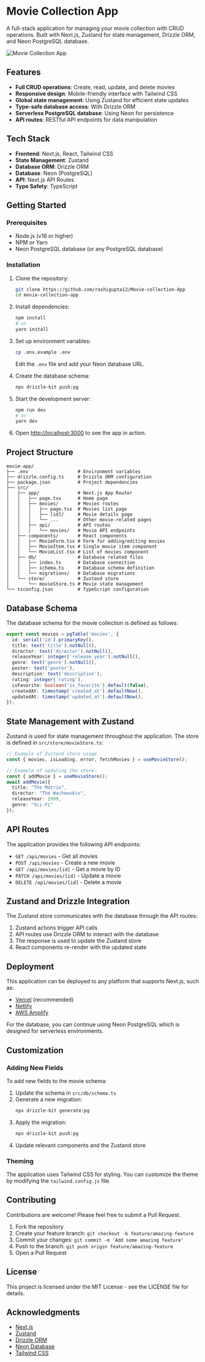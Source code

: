 # Movie Collection App

A full-stack application for managing your movie collection with CRUD operations. Built with Next.js, Zustand for state management, Drizzle ORM, and Neon PostgreSQL database.

![Movie Collection App](https://via.placeholder.com/800x400?text=Movie+Collection+App)

## Features

- **Full CRUD operations**: Create, read, update, and delete movies
- **Responsive design**: Mobile-friendly interface with Tailwind CSS
- **Global state management**: Using Zustand for efficient state updates
- **Type-safe database access**: With Drizzle ORM
- **Serverless PostgreSQL database**: Using Neon for persistence
- **API routes**: RESTful API endpoints for data manipulation

## Tech Stack

- **Frontend**: Next.js, React, Tailwind CSS
- **State Management**: Zustand
- **Database ORM**: Drizzle ORM
- **Database**: Neon (PostgreSQL)
- **API**: Next.js API Routes
- **Type Safety**: TypeScript

## Getting Started

### Prerequisites

- Node.js (v18 or higher)
- NPM or Yarn
- Neon PostgreSQL database (or any PostgreSQL database)

### Installation

1. Clone the repository:
   ```bash
   git clone https://github.com/rashigupta12/Movie-collection-App
   cd movie-collection-app
   ```

2. Install dependencies:
   ```bash
   npm install
   # or
   yarn install
   ```

3. Set up environment variables:
   ```bash
   cp .env.example .env
   ```
   Edit the `.env` file and add your Neon database URL.

4. Create the database schema:
   ```bash
   npx drizzle-kit push:pg
   ```

5. Start the development server:
   ```bash
   npm run dev
   # or
   yarn dev
   ```

6. Open [http://localhost:3000](http://localhost:3000) to see the app in action.

## Project Structure

```
movie-app/
├── .env                  # Environment variables
├── drizzle.config.ts     # Drizzle ORM configuration
├── package.json          # Project dependencies
├── src/
│   ├── app/              # Next.js App Router
│   │   ├── page.tsx      # Home page
│   │   ├── movies/       # Movies routes
│   │   │   ├── page.tsx  # Movies list page
│   │   │   ├── [id]/     # Movie details page
│   │   │   └── ...       # Other movie-related pages
│   │   ├── api/          # API routes
│   │   │   └── movies/   # Movie API endpoints
│   ├── components/       # React components
│   │   ├── MovieForm.tsx # Form for adding/editing movies
│   │   ├── MovieItem.tsx # Single movie item component
│   │   └── MovieList.tsx # List of movies component
│   ├── db/               # Database related files
│   │   ├── index.ts      # Database connection
│   │   ├── schema.ts     # Database schema definition
│   │   └── migrations/   # Database migrations
│   └── store/            # Zustand store
│       └── movieStore.ts # Movie state management
└── tsconfig.json         # TypeScript configuration
```

## Database Schema

The database schema for the movie collection is defined as follows:

```typescript
export const movies = pgTable('movies', {
  id: serial('id').primaryKey(),
  title: text('title').notNull(),
  director: text('director').notNull(),
  releaseYear: integer('release_year').notNull(),
  genre: text('genre').notNull(),
  poster: text('poster'),
  description: text('description'),
  rating: integer('rating'),
  isFavorite: boolean('is_favorite').default(false),
  createdAt: timestamp('created_at').defaultNow(),
  updatedAt: timestamp('updated_at').defaultNow(),
});
```

## State Management with Zustand

Zustand is used for state management throughout the application. The store is defined in `src/store/movieStore.ts`:

```typescript
// Example of Zustand store usage
const { movies, isLoading, error, fetchMovies } = useMovieStore();

// Example of updating the store
const { addMovie } = useMovieStore();
await addMovie({
  title: "The Matrix",
  director: "The Wachowskis",
  releaseYear: 1999,
  genre: "Sci-Fi"
});
```

## API Routes

The application provides the following API endpoints:

- `GET /api/movies` - Get all movies
- `POST /api/movies` - Create a new movie
- `GET /api/movies/[id]` - Get a movie by ID
- `PATCH /api/movies/[id]` - Update a movie
- `DELETE /api/movies/[id]` - Delete a movie

## Zustand and Drizzle Integration

The Zustand store communicates with the database through the API routes:

1. Zustand actions trigger API calls
2. API routes use Drizzle ORM to interact with the database
3. The response is used to update the Zustand store
4. React components re-render with the updated state

## Deployment

This application can be deployed to any platform that supports Next.js, such as:

- [Vercel](https://vercel.com) (recommended)
- [Netlify](https://netlify.com)
- [AWS Amplify](https://aws.amazon.com/amplify/)

For the database, you can continue using Neon PostgreSQL which is designed for serverless environments.

## Customization

### Adding New Fields

To add new fields to the movie schema:

1. Update the schema in `src/db/schema.ts`
2. Generate a new migration:
   ```bash
   npx drizzle-kit generate:pg
   ```
3. Apply the migration:
   ```bash
   npx drizzle-kit push:pg
   ```
4. Update relevant components and the Zustand store

### Theming

The application uses Tailwind CSS for styling. You can customize the theme by modifying the `tailwind.config.js` file.

## Contributing

Contributions are welcome! Please feel free to submit a Pull Request.

1. Fork the repository
2. Create your feature branch: `git checkout -b feature/amazing-feature`
3. Commit your changes: `git commit -m 'Add some amazing feature'`
4. Push to the branch: `git push origin feature/amazing-feature`
5. Open a Pull Request

## License

This project is licensed under the MIT License - see the LICENSE file for details.

## Acknowledgments

- [Next.js](https://nextjs.org/)
- [Zustand](https://github.com/pmndrs/zustand)
- [Drizzle ORM](https://github.com/drizzle-team/drizzle-orm)
- [Neon Database](https://neon.tech/)
- [Tailwind CSS](https://tailwindcss.com/)
